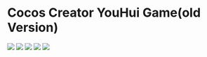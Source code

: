 # Cocos Creator YouHui Game(old Version)

[![](https://img.shields.io/badge/Release-0.11.0-green.svg)](CHANGELOG.md)
[![](https://img.shields.io/badge/license-MIT-green.svg)](LICENSE)
[![](https://img.shields.io/badge/Support-Cocos%20Creator%20v2.3.+-orange.svg)](http://www.cocos.com/creator)
[![](https://img.shields.io/badge/Support-Cocos%20Creator%20v2.2.2-orange.svg)](http://www.cocos.com/creator)
[![](https://img.shields.io/badge/Support-Cocos%20Creator%20v2.2.1-orange.svg)](http://www.cocos.com/creator)
